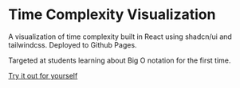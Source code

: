 # Time Complexity Visualization

A visualization of time complexity built in React using shadcn/ui and tailwindcss. Deployed to Github Pages.

Targeted at students learning about Big O notation for the first time.

[Try it out for yourself](https://unsynx.github.io/bigovisual/)
